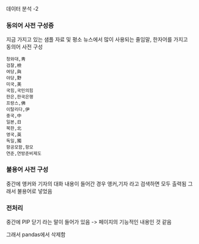 데이터 분석 -2 

### 동의어 사전 구성중 

지금 가지고 있는 샘플 자료 및 평소 뉴스에서 많이 사용되는 줄임말, 한자어를 가지고 동의어 사전 구성

```
청와대,靑
검찰,檢
여당,與
야당,野
미국,美
국힘,국민의힘
한은,한국은행
프랑스,佛
이탈리다,伊
중국,中
일본,日
북한,北
영국,英
독일,獨
항공모함,항모
연준,연방준비제도
```

### 불용어 사전 구성

중간에 앵커와 기자의 대화 내용이 들어간 경우 앵커,기자 라고 검색하면 모두 출력됨 그래서 불용어로 넣었음

### 전처리

중간에 PIP 닫기 라는 말이 들어가 있음 -> 페이지의 기능적인 내용인 것 같음

그래서 pandas에서 삭제함